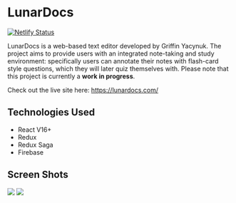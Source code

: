 # LunarDocs
[![Netlify Status](https://api.netlify.com/api/v1/badges/645035f6-14c2-453d-af01-ea42222aa67c/deploy-status)](https://app.netlify.com/sites/lunardocs/deploys)

LunarDocs is a web-based text editor developed by Griffin Yacynuk. The project aims to provide users with an integrated note-taking and study environment: specifically users can annotate their notes with flash-card style questions, which they will later quiz themselves with. Please note that this project is currently a **work in progress**.

Check out the live site here: https://lunardocs.com/

## Technologies Used
- React V16+
- Redux
- Redux Saga
- Firebase

## Screen Shots
<img src="https://github.com/gyacynuk/lunardocs-frontend/blob/master/demo/demo-browser.png?raw=true"/>
<img src="https://github.com/gyacynuk/lunardocs-frontend/blob/master/demo/demo-document.png?raw=true"/>
